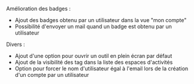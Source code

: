 Amélioration des badges :

- Ajout des badges obtenu par un utilisateur dans la vue "mon compte"
- Possibilité d'envoyer un mail quand un badge est obtenu par un utilisateur

Divers :

- Ajout d'une option pour ouvrir un outil en plein écran par défaut
- Ajout de la visibilité des tag dans la liste des espaces d'activités
- Option pour forcer le nom d'utilisateur égal à l'email lors de la création d'un compte par un utilisateur
